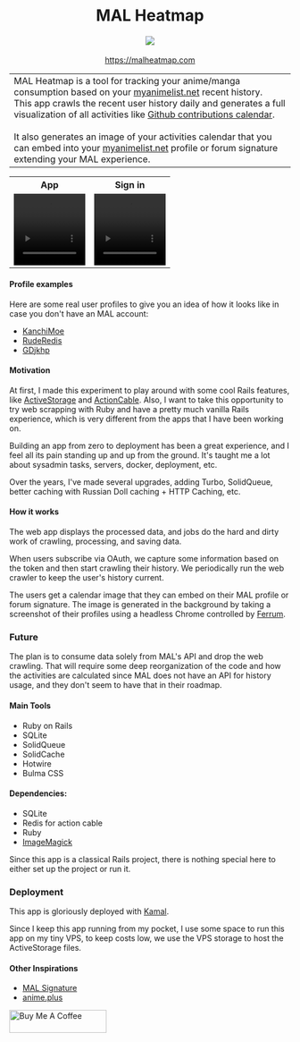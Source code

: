 

<h1 align="center">
  MAL Heatmap
</h1>

<h4 align="center">
  <a href="https://github.com/andersonkrs/malheatmap/actions/workflows/ci.yml"><img src="https://github.com/andersonkrs/malheatmap/actions/workflows/ci.yml/badge.svg"/></a>
</h4>

<p align="center">
 <a href="https://malheatmap.com">https://malheatmap.com</a>
</p>

<table>
<tr>
<td>
  MAL Heatmap is a tool for tracking your anime/manga consumption based on your <a href='https://myanimelist.net'>myanimelist.net</a> recent history.<br>
  This app crawls the recent user history daily and generates a full visualization of all activities like <a href='https://github.blog/2013-01-07-introducing-contributions/'>Github contributions calendar</a>.
  <br><br>
  It also generates an image of your activities calendar that you can embed into your <a href='https://myanimelist.net'>myanimelist.net</a> profile or forum signature extending your MAL experience. 
</td>
</tr>
</table>

<table>
  <tr>
    <th>App</th>
    <th>Sign in</th>
  </tr>  
  <tr>
    <td>
      <video src="https://github.com/andersonkrs/malheatmap/assets/3708060/81f3f590-ca46-4f68-9630-5f3afdc50d62" alt="App Demo" width="128" height="128">
    </td> 
    <td>
      <video src="https://github.com/andersonkrs/malheatmap/assets/3708060/d9a045b4-789c-4540-88a6-999af29acc1a" alt="Subscription Demo" width="128" height="128">
    </td> 
  </tr>  
</table>

#### Profile examples

Here are some real user profiles to give you an idea of how it looks like in case you don't have an MAL account:

* [KanchiMoe](https://malheatmap.com/users/KanchiMoe)
* [RudeRedis](https://malheatmap.com/users/RudeRedis)
* [GDjkhp](https://malheatmap.com/users/GDjkhp)

#### Motivation

At first, I made this experiment to play around with some cool Rails features, like [ActiveStorage](https://edgeguides.rubyonrails.org/active_storage_overview.html) and [ActionCable](https://guides.rubyonrails.org/action_cable_overview.html). 
Also, I want to take this opportunity to try web scrapping with Ruby and have a pretty much vanilla Rails experience, which is very different from the apps that I have been working on.

Building an app from zero to deployment has been a great experience, and I feel all its pain standing up and up from the ground. It's taught me a lot about sysadmin tasks, servers, docker, deployment, etc.

Over the years, I've made several upgrades, adding Turbo, SolidQueue, better caching with Russian Doll caching + HTTP Caching, etc.

#### How it works

The web app displays the processed data, and jobs do the hard and dirty work of crawling, processing, and saving data.

When users subscribe via OAuth, we capture some information based on the token and then start crawling their history. We periodically run the web crawler to keep the user's history current.

The users get a calendar image that they can embed on their MAL profile or forum signature. The image is generated in the background by taking a screenshot of their profiles using a headless Chrome controlled by [Ferrum](https://github.com/rubycdp/ferrum).

### Future

The plan is to consume data solely from MAL's API and drop the web crawling. That will require some deep reorganization of the code and how the activities are calculated since MAL does not have an API for history usage, and they don't seem to have that in their roadmap.

#### Main Tools

* Ruby on Rails
* SQLite
* SolidQueue
* SolidCache
* Hotwire
* Bulma CSS

#### Dependencies:

* SQLite
* Redis for action cable 
* Ruby
* [ImageMagick](https://imagemagick.org/index.php)

Since this app is a classical Rails project, there is nothing special here to either set up the project or run it.

### Deployment

This app is gloriously deployed with [Kamal](https://kamal-deploy.org/).

Since I keep this app running from my pocket, I use some space to run this app on my tiny VPS, to keep costs low, we use the VPS storage to host the ActiveStorage files.

#### Other Inspirations

* [MAL Signature](https://malsignature.com)
* [anime.plus](https://anime.plus)

<a href="https://www.buymeacoffee.com/andersonkrs" target="_blank"><img src="https://cdn.buymeacoffee.com/buttons/default-orange.png" alt="Buy Me A Coffee" height="41" width="174"></a>

